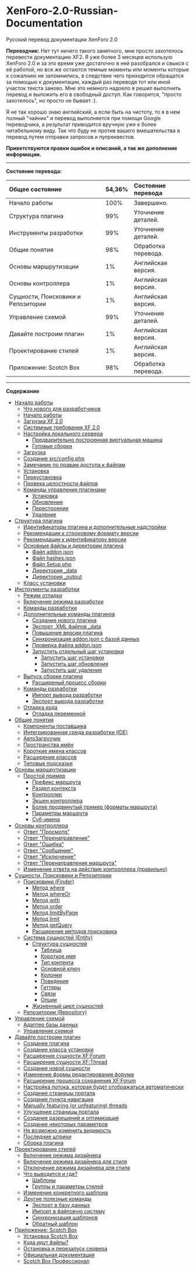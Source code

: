 # XenForo-2.0-Russian-Documentation
Русский перевод документации XenForo 2.0

**Переводчик:** Нет тут ничего такого занятного, мне просто захотелось перевести документацию XF2. Я уже более 3 месяцев использую XenForo 2.0 и за это время уже достаточно в ней разобрался и свыкся с её работой, но все же остаются темные моменты или моменты которые к сожалнию не запомнились, в следствие чего приходится обращатся за помощью к документации, каждый раз переводя тот или иной участок текста заново. Мне это немного надоело я решил выполнить перевод и выложить его в свободный доступ. Как говорится, "просто захотелось", но просто не бывает :). 

Я не так хорошо знаю английский, а если быть на чистоту, то я в нем полный "чайник" и перевод выполняется при помощи Google переводчика, а результат приводится вручную уже к более читабельному виду. Так что буду не против вашего вмешательства в перевод путем отправки запросов и пулреквестов.

**Приветствуются правки ошибок и описаний, а так же дополнение информации.**

----------------

**Состояние перевода:**

|Общее состояние					|54,36%	|Состояние перевода	    |
|:--								|:--	|:--					|
|Начало работы						|100%	|Завершено.		        |
|Структура плагина					|99%	|Уточнение деталей. 	|
|Инструменты разработки				|99%	|Уточнение деталей.		|
|Общие понятия						|98%	|Обработка перевода.	|
|Основы маршрутизации				|1%		|Английская версия.		|
|Основы контроллера					|1%		|Английская версия.		|
|Сущности, Поисковики и Репозитории	|1%		|Английская версия.		|
|Управление схемой					|99%	|Уточнение деталей.		|
|Давайте построим плагин			|1%		|Английская версия.		|
|Проектирование стилей				|1%		|Английская версия.		|
|Приложение: Scotch Box				|98%	|Обработка перевода.	|


----------------

**Содержание**
* [Начало работы](/documentation/GettingStarted.md#part0)
  * [Что нового для разработчиков](/documentation/GettingStarted.md#part1)
  * [Начало работы](/documentation/GettingStarted.md#part2)
  * [Загрузка XF 2.0](/documentation/GettingStarted.md#part3)
  * [Системные требования XF 2.0](/documentation/GettingStarted.md#part4)
  * [Настройка локального сервера](/documentation/GettingStarted.md#part5)
    * [Предварительно построенная виртуальная машина](/documentation/GettingStarted.md#part6)
    * [Готовые сборки](/documentation/GettingStarted.md#part7)
  * [Загрузка](/documentation/GettingStarted.md#part8)
  * [Создание src/config.php](/documentation/GettingStarted.md#part9)
  * [Замечание по правам доступа к файлам](/documentation/GettingStarted.md#part10)
  * [Установка](/documentation/GettingStarted.md#part11)
  * [Переустановка](/documentation/GettingStarted.md#part12)
  * [Провека целостности файлов](/documentation/GettingStarted.md#part13)
  * [Команды управления плагинами](/documentation/GettingStarted.md#part14)
    * [Установка](/documentation/GettingStarted.md#part15)
    * [Обновление](/documentation/GettingStarted.md#part16)
    * [Перестроение](/documentation/GettingStarted.md#part17)
    * [Удаление](/documentation/GettingStarted.md#part18)
* [Структура плагина](/documentation/AddOnStructure.md#part0)
  * [Идентификаторы плагина и дополнительные надстройки](/documentation/AddOnStructure.md#part1)
  * [Рекомендации к строковому формату версии](/documentation/AddOnStructure.md#part2)
  * [Рекомендации к идентификатору версии](/documentation/AddOnStructure.md#part3)
  * [Основные файлы и директории плагина](/documentation/AddOnStructure.md#part4)
    * [Файл addon.json](/documentation/AddOnStructure.md#part5)
    * [Файл hashes.json](/documentation/AddOnStructure.md#part6)
    * [Файл Setup.php](/documentation/AddOnStructure.md#part7)
    * [Директория _data](/documentation/AddOnStructure.md#part8)
    * [Директория _output](/documentation/AddOnStructure.md#part9)
  * [Класс установки](/documentation/AddOnStructure.md#part10)
* [Инструменты разработки](/documentation/DevelopmentTools.md#part0)
  * [Режим отладки](/documentation/DevelopmentTools.md#part1)
  * [Включение режима разработки](/documentation/DevelopmentTools.md#part2)
  * [Команды разработки](/documentation/DevelopmentTools.md#part3)
  * [Дополнительные команды плагинов](/documentation/DevelopmentTools.md#part4)
    * [Создание нового плагина](/documentation/DevelopmentTools.md#part5)
    * [Экспорт .XML файлов _data](/documentation/DevelopmentTools.md#part6)
    * [Повышение версии плагина](/documentation/DevelopmentTools.md#part7)
    * [Синхронизация addon.json с базой данных](/documentation/DevelopmentTools.md#part8)
    * [Проверка файла addon.json](/documentation/DevelopmentTools.md#part9)
    * [Запустить отдельный шаг установки](/documentation/DevelopmentTools.md#part10)
      * [Запустить шаг установки](/documentation/DevelopmentTools.md#part11)
      * [Запустить шаг обновления](/documentation/DevelopmentTools.md#part12)
      * [Запустить шаг удаления](/documentation/DevelopmentTools.md#part13)
  * [Выпуск сборки плагина](/documentation/DevelopmentTools.md#part14)
    * [Расширеный процесс сборки](/documentation/DevelopmentTools.md#part15)
  * [Команды разработки](/documentation/DevelopmentTools.md#part16)
    * [Импорт вывода разработки](/documentation/DevelopmentTools.md#part17)
    * [Экспорт вывода разработки](/documentation/DevelopmentTools.md#part18)
  * [Отладка кода](/documentation/DevelopmentTools.md#part19)
    * [Отладка переменной](/documentation/DevelopmentTools.md#part20)
* [Общие понятия](/documentation/GeneralConcepts.md#part0)
  * [Компоненты поставщика](/documentation/GeneralConcepts.md#part1)
  * [Интегрированная среда разработки (IDE)](/documentation/GeneralConcepts.md#part2)
  * [АвтоЗагрузчик](/documentation/GeneralConcepts.md#part3)
  * [Пространства имён](/documentation/GeneralConcepts.md#part4)
  * [Короткие имена классов](/documentation/GeneralConcepts.md#part5)
  * [Расширение классов](/documentation/GeneralConcepts.md#part6)
  * [Типовые подсказки](/documentation/GeneralConcepts.md#part7)
* [Основы маршрутизации](/documentation/RoutingBasics.md#part0)
  * [Простой пример](/documentation/RoutingBasics.md#part1)
    * [Префикс маршрута](/documentation/RoutingBasics.md#part2)
    * [Раздел контекста](/documentation/RoutingBasics.md#part3)
    * [Контроллер](/documentation/RoutingBasics.md#part4)
    * [Экшен контроллера](/documentation/RoutingBasics.md#part5)
    * [Более продвинутый пример (форматы маршрута)](/documentation/RoutingBasics.md#part6)
    * [Параметры маршрута](/documentation/RoutingBasics.md#part7)
    * [Суб-имена](/documentation/RoutingBasics.md#part8)
* [Основы контроллера](/documentation/ControllerBasics.md#part0)
  * [Ответ "Просмотр"](/documentation/ControllerBasics.md#part1)
  * [Ответ "Перенаправление"](/documentation/ControllerBasics.md#part2)
  * [Ответ "Ошибка"](/documentation/ControllerBasics.md#part3)
  * [Ответ "Сообщение"](/documentation/ControllerBasics.md#part4)
  * [Ответ "Исключение"](/documentation/ControllerBasics.md#part5)
  * [Ответ "Перенаправление маршрута"](/documentation/ControllerBasics.md#part6)
  * [Изменение ответа на действие контроллера (правильно)](/documentation/ControllerBasics.md#part7)
* [Сущности, Поисковики и Репозитории](/documentation/EntitiesFindersAndRepositories.md#part0)
  * [Поисковики (Finder)](/documentation/EntitiesFindersAndRepositories.md#part1)
    * [Метод where](/documentation/EntitiesFindersAndRepositories.md#part2)
    * [Метод whereOr](/documentation/EntitiesFindersAndRepositories.md#part3)
    * [Метод with](/documentation/EntitiesFindersAndRepositories.md#part4)
    * [Метод order](/documentation/EntitiesFindersAndRepositories.md#part5)
    * [Метод limitByPage](/documentation/EntitiesFindersAndRepositories.md#part6)
    * [Метод limit](/documentation/EntitiesFindersAndRepositories.md#part7)
    * [Метод getQuery](/documentation/EntitiesFindersAndRepositories.md#part8)
    * [Расширение методов поисковика](/documentation/EntitiesFindersAndRepositories.md#part9)
  * [Система сущностей (Entity)](/documentation/EntitiesFindersAndRepositories.md#part10)
    * [Структура сущностей](/documentation/EntitiesFindersAndRepositories.md#part11)
      * [Таблица](/documentation/EntitiesFindersAndRepositories.md#part12)
      * [Короткое имя](/documentation/EntitiesFindersAndRepositories.md#part13)
      * [Тип контента](/documentation/EntitiesFindersAndRepositories.md#part14)
      * [Основной ключ](/documentation/EntitiesFindersAndRepositories.md#part15)
      * [Колонки](/documentation/EntitiesFindersAndRepositories.md#part16)
      * [Поведения](/documentation/EntitiesFindersAndRepositories.md#part17)
      * [Геттеры](/documentation/EntitiesFindersAndRepositories.md#part18)
      * [Связи](/documentation/EntitiesFindersAndRepositories.md#part19)
      * [Опции](/documentation/EntitiesFindersAndRepositories.md#part20)
    * [Жизненный цикл сущностей](/documentation/EntitiesFindersAndRepositories.md#part21)
  * [Репозитории (Repository)](/documentation/EntitiesFindersAndRepositories.md#part22)
* [Управление схемой](/documentation/SchemaManagement.md#part0)
  * [Адаптер базы данных](/documentation/SchemaManagement.md#part1)
  * [Управление схемой](/documentation/SchemaManagement.md#part2)
* [Давайте построим плагин](/documentation/LetsBuildAnAddOn.md#part0)
  * [Создание плагина](/documentation/LetsBuildAnAddOn.md#part1)
  * [Создание класса установки](/documentation/LetsBuildAnAddOn.md#part2)
  * [Расширение сущности XF:Forum](/documentation/LetsBuildAnAddOn.md#part3)
  * [Расширение сущности XF:Thread](/documentation/LetsBuildAnAddOn.md#part4)
  * [Создание новой сущности](/documentation/LetsBuildAnAddOn.md#part5)
  * [Изменение формы редактирования форума](/documentation/LetsBuildAnAddOn.md#part6)
  * [Расширение процесса сохранения XF:Forum](/documentation/LetsBuildAnAddOn.md#part7)
  * [Настройка потока, которая будет отображаться автоматически](/documentation/LetsBuildAnAddOn.md#part8)
  * [Создание страницы портала](/documentation/LetsBuildAnAddOn.md#part9)
  * [Создание пункта навигации](/documentation/LetsBuildAnAddOn.md#part10)
  * [Manually featuring (or unfeaturing) threads](/documentation/LetsBuildAnAddOn.md#part11)
  * [Улучшение страницы портала](/documentation/LetsBuildAnAddOn.md#part12)
  * [Создание разрешений и оптимизация](/documentation/LetsBuildAnAddOn.md#part13)
  * [Создание некоторых параметров](/documentation/LetsBuildAnAddOn.md#part14)
  * [Не возможно изменить видимость](/documentation/LetsBuildAnAddOn.md#part15)
  * [Последние штрихи](/documentation/LetsBuildAnAddOn.md#part16)
  * [Сборка плагина](/documentation/LetsBuildAnAddOn.md#part17)
* [Проектирование стилей](/documentation/DesigningStyles.md#part0)
  * [Включение режима дизайнера](/documentation/DesigningStyles.md#part1)
  * [Включение режима дизайнера для стиля](/documentation/DesigningStyles.md#part2)
  * [Отключение режима дизайнера для стиля](/documentation/DesigningStyles.md#part3)
  * [Что выводится и где?](/documentation/DesigningStyles.md#part4)
    * [Шаблоны](/documentation/DesigningStyles.md#part5)
    * [Группы и параметры стилей](/documentation/DesigningStyles.md#part6)
  * [Изменение конкретного шаблона](/documentation/DesigningStyles.md#part7)
  * [Другие полезные команды](/documentation/DesigningStyles.md#part8)
    * [Экспорт в базу данных](/documentation/DesigningStyles.md#part9)
    * [Импорт в файловую систему](/documentation/DesigningStyles.md#part10)
    * [Синхронизация шаблонов](/documentation/DesigningStyles.md#part11)
    * [Обратный шаблон](/documentation/AppendixScotchBox.md#part12)
* [Приложение: Scotch Box](/documentation/AppendixScotchBox.md#part0)
  * [Установка Scotch Box](/documentation/AppendixScotchBox.md#part1)
  * [Куда идут файлы?](/documentation/AppendixScotchBox.md#part2)
  * [Остановка и перезапуск сервера](/documentation/AppendixScotchBox.md#part3)
  * [Официальная документация](/documentation/AppendixScotchBox.md#part4)
  * [Scotch Box Профессионал](/documentation/AppendixScotchBox.md#part5)
